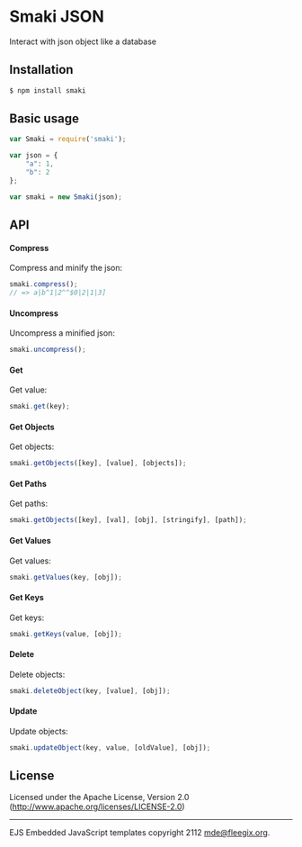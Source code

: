 # Smaki JSON

Interact with json object like a database

## Installation

```bash
$ npm install smaki
```

## Basic usage

```javascript
var Smaki = require('smaki');

var json = {
    "a": 1,
    "b": 2
};

var smaki = new Smaki(json);
```

## API

#### Compress
Compress and minify the json:
```javascript
smaki.compress();
// => a|b^1|2^^$0|2|1|3]
```

#### Uncompress
Uncompress a minified json:
```javascript
smaki.uncompress();
```

#### Get
Get value:
```javascript
smaki.get(key);
```

#### Get Objects
Get objects:
```javascript
smaki.getObjects([key], [value], [objects]);
```

#### Get Paths
Get paths:
```javascript
smaki.getObjects([key], [val], [obj], [stringify], [path]);
```

#### Get Values
Get values:
```javascript
smaki.getValues(key, [obj]);
```

#### Get Keys
Get keys:
```javascript
smaki.getKeys(value, [obj]);
```

#### Delete
Delete objects:
```javascript
smaki.deleteObject(key, [value], [obj]);
```

#### Update
Update objects:
```javascript
smaki.updateObject(key, value, [oldValue], [obj]);
```


## License

Licensed under the Apache License, Version 2.0
(<http://www.apache.org/licenses/LICENSE-2.0>)

- - -
EJS Embedded JavaScript templates copyright 2112
mde@fleegix.org.


